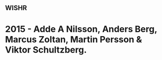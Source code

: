 ## WISHR ###

# 2015 - Adde A Nilsson, Anders Berg, Marcus Zoltan, Martin Persson & Viktor Schultzberg.